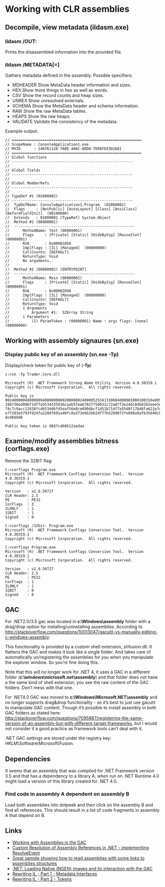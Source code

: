 
Working with CLR assemblies
===========================

Decompile, view metadata (ildasm.exe)
----------------------------------------

### ildasm /OUT:<outputfile> ###

Prints the disassembled information into the provided file.

### ildasm /METADATA[=<specifier>] ###

Gathers metadata defined in the assembly. Possible specifiers:

- MDHEADER    Show MetaData header information and sizes.
- HEX         Show more things in hex as well as words.
- CSV         Show the record counts and heap sizes.
- UNREX       Show unresolved externals.
- SCHEMA      Show the MetaData header and schema information.
- RAW         Show the raw MetaData tables.
- HEAPS       Show the raw heaps.
- VALIDATE    Validate the consistency of the metadata.

Example output:

    // ===========================================================
    // ScopeName : ConsoleApplication1.exe
    // MVID      : {46761126-7A8E-40AC-ADD8-7D0AFD43D268}
    // ===========================================================
    // Global functions
    // -------------------------------------------------------
    //
    // Global fields
    // -------------------------------------------------------
    //
    // Global MemberRefs
    // -------------------------------------------------------
    //
    // TypeDef #1 (02000002)
    // -------------------------------------------------------
    // 	TypDefName: ConsoleApplication1.Program  (02000002)
    // 	Flags     : [NotPublic] [AutoLayout] [Class] [AnsiClass] [BeforeFieldInit]  (00100000)
    // 	Extends   : 01000001 [TypeRef] System.Object
    // 	Method #1 (06000001)
    // 	-------------------------------------------------------
    // 		MethodName: Test (06000001)
    // 		Flags     : [Private] [Static] [HideBySig] [ReuseSlot]  (00000091)
    // 		RVA       : 0x00002050
    // 		ImplFlags : [IL] [Managed]  (00000000)
    // 		CallCnvntn: [DEFAULT]
    // 		ReturnType: Void
    // 		No arguments.
    //
    // 	Method #2 (06000002) [ENTRYPOINT]
    // 	-------------------------------------------------------
    // 		MethodName: Main (06000002)
    // 		Flags     : [Private] [Static] [HideBySig] [ReuseSlot]  (00000091)
    // 		RVA       : 0x00002098
    // 		ImplFlags : [IL] [Managed]  (00000000)
    // 		CallCnvntn: [DEFAULT]
    // 		ReturnType: Void
    // 		1 Arguments
    // 			Argument #1:  SZArray String
    // 		1 Parameters
    // 			(1) ParamToken : (08000001) Name : args flags: [none] (00000000)

Working with assembly signaures (sn.exe)
----------------------------------------

### Display public key of an assembly (sn.exe -Tp) ###

Display/check token for public key of <assembly> (**-Tp**)

    c:>sn -Tp Trader.Core.dll

    Microsoft (R) .NET Framework Strong Name Utility  Version 4.0.30319.1
    Copyright (c) Microsoft Corporation.  All rights reserved.

    Public key is
    0024000004800000940000000602000000240000525341310004000001000100316e8953d38cfd
    180738ed096f1dffa5534335936caab5fee6702f750031c72a87f2e24d184b8282eee5eab3d2ed
    74c7c9acc11638fcd6534d6fd5eaf56e8ce690dbcf1d51b714f7a55d6f17b40fa621e7cb7ba5f4
    e7f283e5793fd24fa2286f691a40fc8a373e6b2bb24f77b52890f2fe698a9afb35640cbd0a7541
    dcd669d6

    Public key token is d687cd68612aadaa


Examine/modify assemblies bitness (corflags.exe)
------------------------------------------------

Remove the 32BIT flag:

    C:>corflags Program.exe
    Microsoft (R) .NET Framework CorFlags Conversion Tool.  Version  4.0.30319.1
    Copyright (c) Microsoft Corporation.  All rights reserved.

    Version   : v2.0.50727
    CLR Header: 2.5
    PE        : PE32
    CorFlags  : 3
    ILONLY    : 1
    32BIT     : 1
    Signed    : 0

    C:>corflags /32bit- Program.exe
    Microsoft (R) .NET Framework CorFlags Conversion Tool.  Version  4.0.30319.1
    Copyright (c) Microsoft Corporation.  All rights reserved.

    C:>corflags Program.exe
    Microsoft (R) .NET Framework CorFlags Conversion Tool.  Version  4.0.30319.1
    Copyright (c) Microsoft Corporation.  All rights reserved.

    Version   : v2.0.50727
    CLR Header: 2.5
    PE        : PE32
    CorFlags  : 1
    ILONLY    : 1
    32BIT     : 0
    Signed    : 0

GAC
---

For .NET2.0/3.5 gac was located in **c:\Windows\assembly** folder with a drag/drop option for installing/uninstalling assemblies. According to <http://stackoverflow.com/questions/10013047/gacutil-vs-manually-editing-c-windows-assembly>:

This functionality is provided by a custom shell extension, shfusion.dll. It flattens the GAC and makes it look like a single folder. And takes care of automatically un/registering the assemblies for you when you manipulate the explorer window. So you’re fine doing this.

Note that this will no longer work for .NET 4, it uses a GAC in a different folder (**c:\windows\microsoft.net\assembly**) and that folder does not have a the same kind of shell extension, you see the raw content of the GAC folders. Don’t mess with that one.

For .NET4.0 GAC was moved to **c:\Windows\Microsoft.NET\assembly** and no longer supports drag&drop functionality - so it’s best to just use gacutil to manipulate GAC content. Though it’s possible to install assembly in both GAC folders as stated here: <http://stackoverflow.com/questions/7095887/registering-the-same-version-of-an-assembly-but-with-different-target-frameworks>, but I would not consider it a good practice as framework tools can’t deal with it.

.NET GAC settings are stored under the registry key: HKLM\Software\Microsoft\Fusion.

Dependencies
------------

It seems that an assembly that was compiled for .NET Framework version 3.5 and that has a dependency to a library A, when run on .NET Runtime 4.0 might load a version of this library created for .NET 4.0.

### Find code in assembly A dependent on assembly B ###

Load both assemblies into dotpeek and then click on the assembly B and find all references. This should result in a list of code fragments in assembly A that depend on B.

Links
-----

- [Working with Assemblies in the GAC](http://blogs.telerik.com/aspnet-ajax/posts/13-09-19/working-with-assemblies-in-the-global-assembly-cache)
- [Custom Resolution of Assembly References in .NET - implementing ResolveEvent](http://blogs.msdn.com/b/abhinaba/archive/2013/09/29/custom-resolution-of-assembly-references-in-net.aspx)
- [Great sample showing how to read assemblies with some links to assemblies structures](http://code.msdn.microsoft.com/CSCheckExeType-aab06100)
- [.NET: Loading Native (NGEN) images and its interaction with the GAC](http://blogs.msdn.com/b/abhinaba/archive/2013/12/11/net-loading-native-ngen-images-and-its-interaction-with-the-gac.aspx)
- [Rewriting IL - Part 1 - Metadata Interfaces](http://www.debugthings.com/2015/09/16/rewriting-il-remotely-part1/)
- [Rewriting IL - Part 2 - Tokens](http://www.debugthings.com/2015/09/28/rewriting-il-remotely-part2/)
